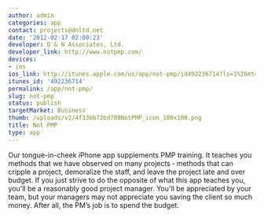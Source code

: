 ```yaml
---
author: admin
categories: app
contact: projects@dnltd.net
date: '2012-02-17 02:00:23'
developer: D & N Associates, Ltd.
developer_link: http://www.notpmp.com/
devices: 
- ios
ios_link: http://itunes.apple.com/us/app/not-pmp/id492236714?ls=1%26mt=8
itunes_id: '492236714'
permalink: /app/not-pmp/
slug: not-pmp
status: publish
targetMarket: Business
thumb: /uploads/v2/4f33bb72bd708NotPMP_icon_100x100.png
title: Not PMP
type: app
---
```


Our tongue-in-cheek iPhone app supplements PMP training. It teaches you methods that we have observed on many projects ‐ methods that can cripple a project, demoralize the staff, and leave the project late and over budget.  If you just strive to do the opposite of what this app teaches you, you'll be a reasonably good project manager. You'll be appreciated by your team, but your managers may not appreciate you saving the client so much money. After all, the PM’s job is to spend the budget.